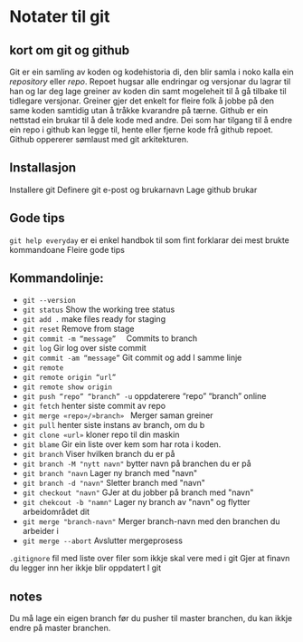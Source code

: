 # Notater til git

## kort om git og github
Git er ein samling av koden og kodehistoria di, den blir samla i noko kalla ein *repository* eller *repo*. Repoet hugsar alle endringar og versjonar du lagrar til han og lar deg lage greiner av koden din samt mogeleheit til å gå tilbake til tidlegare versjonar.
Greiner gjer det enkelt for fleire folk å jobbe på den same koden samtidig utan å tråkke kvarandre på tærne. 
Github er ein nettstad ein brukar til å dele kode med andre. Dei som har tilgang til å endre ein repo i github kan legge til, hente eller fjerne kode frå github repoet. Github oppererer sømlaust med git arkitekturen.

## Installasjon
Installere git
Definere git e-post og brukarnavn
Lage github brukar

## Gode tips
`git help everyday` er ei enkel handbok til som fint forklarar dei mest brukte kommandoane
Fleire gode tips
## Kommandolinje:
- `git --version`
- `git status`     				    Show the working tree status
- `git add .`         				make files ready for staging
- `git reset`					        Remove from stage
- `git commit -m “message” 	`	    Commits to branch
- `git log` 					        Gir log over siste commit
- `git commit -am “message”`	    Git commit og add I samme linje
- `git remote`
- `git remote origin “url”`
- `git remote show origin`
- `git push “repo” “branch” -u`		oppdaterere “repo” “branch” online
- `git fetch` 				        henter siste commit av repo
- `git merge «repo»/»branch» `		Merger saman greiner
- `git pull` 				            henter siste instans av branch, om du b
- `git clone «url»`				    kloner repo til din maskin
- `git blame`                       Gir ein liste over kem som har rota i koden.
- `git branch`                      Viser hvilken branch du er på
- `git branch -M "nytt navn"`       bytter navn på branchen du er på
- `git branch "navn`                Lager ny branch med "navn"
- `git branch -d "navn"`            Sletter branch med "navn"
- `git checkout "navn"`             GJer at du jobber på branch med "navn"          
- `git chekcout -b "namn"`          Lager ny branch av "navn" og flytter arbeidområdet dit
- `git merge "branch-navn"`         Merger branch-navn med den branchen du arbeider i
- `git merge --abort`               Avslutter mergeprosess

`.gitignore`                        fil med liste over filer som ikkje skal vere med i git
Gjer at finavn du legger inn her ikkje blir oppdatert I git

## notes
Du må lage ein eigen branch før du pusher til master branchen, du kan ikkje endre på master branchen.